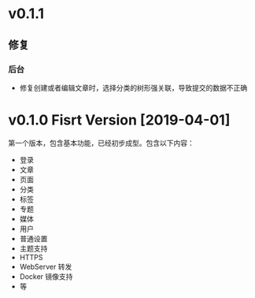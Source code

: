 # v0.1.1

## 修复

### 后台

- 修复创建或者编辑文章时，选择分类的树形强关联，导致提交的数据不正确

# v0.1.0 Fisrt Version [2019-04-01] 
第一个版本，包含基本功能，已经初步成型。包含以下内容：

- 登录
- 文章
- 页面
- 分类
- 标签
- 专题
- 媒体
- 用户
- 普通设置
- 主题支持
- HTTPS
- WebServer 转发
- Docker 镜像支持
- 等
